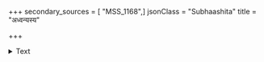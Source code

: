+++
secondary_sources = [ "MSS_1168",]
jsonClass = "Subhaashita"
title = "अध्वन्यस्य"

+++

<details><summary>Text</summary>

अध्वन्यस्य वधूर्वियोगविधुरा भर्तुः स्मरन्ती यदि प्राणानुज्झति कस्य तन्महदहो संजायते किल्बिषम्।  
इत्येवं पथिकः करोति हृदये यावत् तरोर्मूर्धनि प्रोद्घुष्टं परपुष्टया तव तवेत्युच्चैर्वचोऽनेकशः॥
</details>
